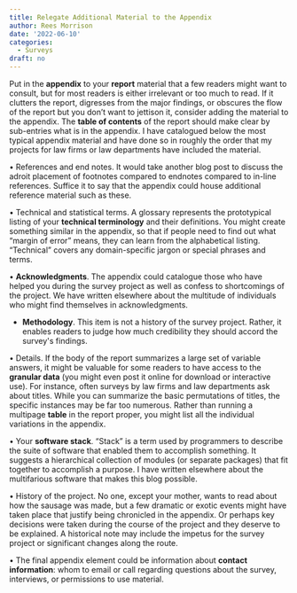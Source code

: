 ```yaml
---
title: Relegate Additional Material to the Appendix
author: Rees Morrison
date: '2022-06-10'
categories:
  - Surveys
draft: no
---
```


Put in the **appendix** to your **report** material that a few readers might want to consult, but for most readers is either irrelevant or too much to read.  If it clutters the report, digresses from the major findings, or obscures the flow of the report but you don’t want to jettison it, consider adding the material to the appendix.  The **table of contents** of the report should make clear by sub-entries what is in the appendix.  I have catalogued below the most typical appendix material and have done so in roughly the order that my projects for law firms or law departments have included the material.

•	References and end notes.  It would take another blog post to discuss the adroit placement of footnotes compared to endnotes compared to in-line references.  Suffice it to say that the appendix could house additional reference material such as these.

•	Technical and statistical terms.  A glossary represents the prototypical listing of your **technical terminology** and their definitions.  You might create something similar in the appendix, so that if people need to find out what “margin of error” means, they can learn from the alphabetical listing.  “Technical” covers any domain-specific jargon or special phrases and terms.

•	**Acknowledgments**.  The appendix could catalogue those who have helped you during the survey project as well as confess to shortcomings of the project.  We have written elsewhere about the multitude of individuals who might find themselves in acknowledgments.

* **Methodology**.  This item is not a history of the survey project.  Rather, it enables readers to judge how much credibility they should accord the survey's findings.

•	Details.  If the body of the report summarizes a large set of variable answers, it might be valuable for some readers to have access to the **granular data** (you might even post it online for download or interactive use).  For instance, often surveys by law firms and law departments ask about titles.  While you can summarize the basic permutations of titles, the specific instances may be far too numerous.  Rather than running a multipage **table** in the report proper, you might list all the individual variations in the appendix.

•	Your **software stack**.  “Stack” is a term used by programmers to describe the suite of software that enabled them to accomplish something.  It suggests a hierarchical collection of modules (or separate packages) that fit together to accomplish a purpose.  I have written elsewhere about the multifarious software that makes this blog possible.  

•	History of the project.  No one, except your mother, wants to read about how the sausage was made, but a few dramatic or exotic events might have taken place that justify being chronicled in the appendix.  Or perhaps key decisions were taken during the course of the project and they deserve to be explained.  A historical note may include the impetus for the survey project or significant changes along the route.

•	The final appendix element could be information about **contact information**: whom to email or call regarding questions about the survey, interviews, or permissions to use material.
